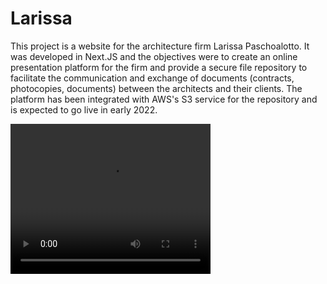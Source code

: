 # Larissa 

This project is a website for the architecture firm Larissa Paschoalotto. It was developed in Next.JS and the objectives were to create an online presentation platform for the firm and provide a secure file repository to facilitate the communication and exchange of documents (contracts, photocopies, documents) between the architects and their clients. The platform has been integrated with AWS's S3 service for the repository and is expected to go live in early 2022. 

<video width="320" height="240" controls>
  <source src="movie.mp4" type="video/mp4">
  <source src="movie.ogg" type="video/ogg">
  Your browser does not support the video tag.
</video>